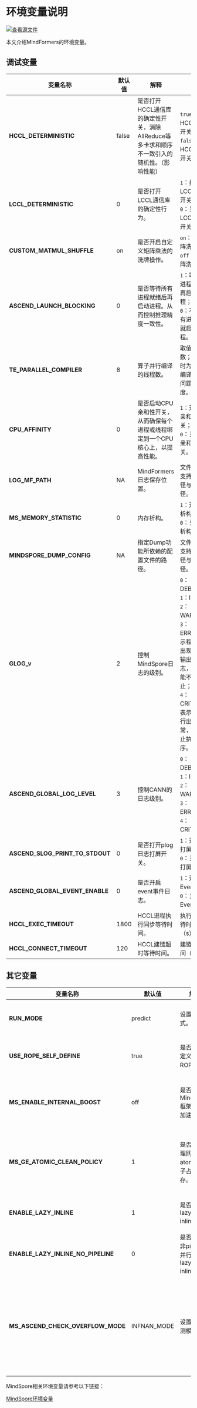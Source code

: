 # 环境变量说明

[![查看源文件](https://mindspore-website.obs.cn-north-4.myhuaweicloud.com/website-images/master/resource/_static/logo_source.svg)](https://gitee.com/mindspore/docs/blob/master/docs/mindformers/docs/source_zh_cn/appendix/env_variables.md)

本文介绍MindFormers的环境变量。

## 调试变量

| 变量名称                        | 默认值 | 解释                                                                                        | 说明                                                                                                                                                                     |
| ------------------------------- | ------ | ------------------------------------------------------------------------------------------- | ------------------------------------------------------------------------------------------------------------------------------------------------------------------------ |
| **HCCL_DETERMINISTIC**          | false  | 是否打开HCCL通信库的确定性开关，消除AllReduce等多卡求和顺序不一致引入的随机性。（影响性能） | `true`：打开HCCL确定性开关；<br>`false`：关闭HCCL确定性开关。                                                                                                                    |
| **LCCL_DETERMINISTIC**          | 0      | 是否打开LCCL通信库的确定性行为。                                                            | `1`：打开LCCL确定性开关；<br>`0`：关闭LCCL确定性开关。                                                                                                                         |
| **CUSTOM_MATMUL_SHUFFLE**       | on     | 是否开启自定义矩阵乘法的洗牌操作。                                                          | `on`：开启矩阵洗牌；<br>`off`：关闭矩阵洗牌。                                                                                                                                |
| **ASCEND_LAUNCH_BLOCKING**      | 0      | 是否等待所有进程就绪后再启动进程。从而控制推理精度一致性。                                  | `1`：等待所有进程就绪后再启动进程；<br>`0`：不等待所有进程就绪就启动进程。                                                                                                   |
| **TE_PARALLEL_COMPILER**        | 8      | 算子并行编译的线程数。                                                                      | 取值为正整数；设置为`1`时为单线程编译，简化问题调试难度。                                                                                                                  |
| **CPU_AFFINITY**                | 0      | 是否启动CPU亲和性开关，从而确保每个进程或线程绑定到一个CPU核心上，以提高性能。              | `1`：开启CPU亲和性开关；<br>`0`：关闭CPU亲和性开关。                                                                                                                         |
| **LOG_MF_PATH**                 | NA     | MindFormers日志保存位置。                                                                     | 文件路径，支持相对路径与绝对路径。                                                                                                                                             |
| **MS_MEMORY_STATISTIC**         | 0      | 内存析构。                                                                                    | `1`：开启内存析构功能；<br>`0`：关闭内存析构功能。                                                                                                                             |
| **MINDSPORE_DUMP_CONFIG**       | NA      | 指定Dump功能所依赖的配置文件的路径。                                                          | 文件路径，支持相对路径与绝对路径。                                                                                                                                       |
| **GLOG_v**                      | 2      | 控制MindSpore日志的级别。                                                                     | `0`：DEBUG；<br>`1`：INFO；<br>`2`：WARNING；<br>`3`：ERROR：表示程序执行出现报错，输出错误日志，程序可能不会终止；<br>`4`：CRITICAL，表示程序执行出现异常，将会终止执行程序。 |
| **ASCEND_GLOBAL_LOG_LEVEL**     | 3      | 控制CANN的日志级别。                                                                          | `0`：DEBUG；<br>`1`：INFO；<br>`2`：WARNING；<br>`3`：ERROR；<br>`4`：CRITICAL。                                                                                               |
| **ASCEND_SLOG_PRINT_TO_STDOUT** | 0      | 是否打开plog日志打屏开关。                                                                    | `1`：开启日志打屏；<br>`0`：关闭日志打屏。                                                                                                                                   |
| **ASCEND_GLOBAL_EVENT_ENABLE**  | 0      | 是否开启event事件日志。                                                                       | `1`：开启Event日志；<br>`0`：关闭Event日志。                                                                                                                                 |
| **HCCL_EXEC_TIMEOUT**           | 1800   | HCCL进程执行同步等待时间。                                                                    | 执行同步等待时间（s）。                                                                                                                                                    |
| **HCCL_CONNECT_TIMEOUT**        | 120    | HCCL建链超时等待时间。                                                                        | 建链等待时间（s）。                                                                                                                                                        |

## 其它变量

| 变量名称                           | 默认值      | 解释                                      | 说明                                                                                                                                                      |
| ---------------------------------- | ----------- | ----------------------------------------- | --------------------------------------------------------------------------------------------------------------------------------------------------------- |
| **RUN_MODE**                       | predict     | 设置运行模式。                            | `predict`：推理； <br>`finetune`：微调； <br>`train`：训练； <br>`eval`：评测。                                                                                            |
| **USE_ROPE_SELF_DEFINE**           | true        | 是否启用自定义的ROPE。                    | `true`：启用自定义的ROPE；<br>`false`：关闭自定义的ROPE。                                                                                                     |
| **MS_ENABLE_INTERNAL_BOOST**       | off         | 是否打开MindSpore框架的内部加速功能。     | `on`：开启MindSpore内部加速；<br>`off`：关闭MindSpore内部加速。                                                                                               |
| **MS_GE_ATOMIC_CLEAN_POLICY**      | 1           | 是否集中清理网络中atomic算子占用的内存。  | `0`：集中清理网络中所有atomic算子占用的内存；<br>`1`：不集中清理内存，对网络中每一个atomic算子进行单独清零。                                                  |
| **ENABLE_LAZY_INLINE**             | 1           | 是否开启lazy inline。                     | `0`：关闭lazy inline；<br>`1`：开启lazy inline。                                                                                                              |
| **ENABLE_LAZY_INLINE_NO_PIPELINE** | 0           | 是否开启在非pipeline并行下的lazy inline。 | `0`：关闭lazy inline；<br>`1`：关闭lazy inline。                                                                                                              |
| **MS_ASCEND_CHECK_OVERFLOW_MODE**  | INFNAN_MODE | 设置溢出检测模式。                        | `SATURATION_MODE`：饱和模式，计算出现溢出时，饱和为浮点数极值（+-MAX）；<br>`INFNAN_MODE`：INF/NAN模式，遵循IEEE 754标准，根据定义输出INF/NAN的计算结果。 |

MindSpore相关环境变量请参考以下链接：

[MindSpore环境变量](https://www.mindspore.cn/docs/zh-CN/master/note/env_var_list.html)
